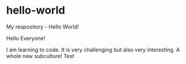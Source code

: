 # hello-world
My respository - Hello World!

Hello Everyone!

I am learning to code. It is very challenging but also very interesting. A whole new subculture! Test
